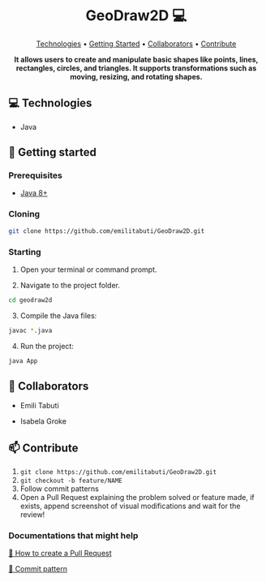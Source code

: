 <h1 align="center" style="font-weight: bold;">GeoDraw2D 💻</h1>

<p align="center">
 <a href="#technologies">Technologies</a> • 
 <a href="#started">Getting Started</a> • 
 <a href="#colab">Collaborators</a> •
 <a href="#contribute">Contribute</a>
</p>

<p align="center">
    <b>It allows users to create and manipulate basic shapes like points, lines, rectangles, circles, and triangles. It supports transformations such as     
       moving, resizing, and rotating shapes. </b>
</p>

<h2 id="technologies">💻 Technologies</h2>

- Java


<h2 id="started">🚀 Getting started</h2>

<h3>Prerequisites</h3>

- [Java 8+](https://github.com/)

<h3>Cloning</h3>

```bash
git clone https://github.com/emilitabuti/GeoDraw2D.git
```

<h3>Starting</h3>

1. Open your terminal or command prompt.
   
2. Navigate to the project folder.
 ```bash
cd geodraw2d
```
3. Compile the Java files:
 ```bash
javac *.java
```
4. Run the project:
```bash
java App
```

<h2 id="colab">🤝 Collaborators</h2>

  - Emili Tabuti

  - Isabela Groke
       

<h2 id="contribute">📫 Contribute</h2>

1. `git clone https://github.com/emilitabuti/GeoDraw2D.git`
2. `git checkout -b feature/NAME`
3. Follow commit patterns
4. Open a Pull Request explaining the problem solved or feature made, if exists, append screenshot of visual modifications and wait for the review!

<h3>Documentations that might help</h3>

[📝 How to create a Pull Request](https://www.atlassian.com/br/git/tutorials/making-a-pull-request)

[💾 Commit pattern](https://gist.github.com/joshbuchea/6f47e86d2510bce28f8e7f42ae84c716)
